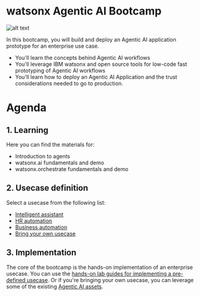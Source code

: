 # watsonx Agentic AI Bootcamp

![alt text](img/agentic-bootcamp.png)

In this bootcamp, you will build and deploy an Agentic AI application prototype for an enterprise use case.

- You'll learn the concepts behind Agentic AI workflows
- You'll leverage IBM watsonx and open source tools for low-code fast prototyping of Agentic AI workflows
- You'll learn how to deploy an Agentic AI Application and the trust considerations needed to go to production.

# Agenda

## 1. Learning
Here you can find the materials for:
- Introduction to agents
- watsonx.ai fundamentals and demo
- watsonx.orchestrate fundamentals and demo

## 2. Usecase definition
Select a usecase from the following list:
- [Intelligent assistant](https://github.ibm.com/skol/agentic-ai-client-bootcamp/tree/main/usecases/intelligent-assistant)
- [HR automation](https://github.ibm.com/skol/agentic-ai-client-bootcamp/tree/main/usecases/ask-hr)
- [Business automation](https://github.ibm.com/skol/agentic-ai-client-bootcamp/tree/main/usecases/business-automation)
- [Bring your own usecase](https://github.ibm.com/skol/agentic-ai-client-bootcamp/tree/main/usecases/byo-usecase)

## 3. Implementation

The core of the bootcamp is the hands-on implementation of an enterprise usecase. You can use the [hands-on lab guides for implementing a pre-defined usecase](https://github.ibm.com/skol/agentic-ai-client-bootcamp/tree/main/usecases). Or if you're bringing your own usecase, you can leverage some of the existing [Agentic AI assets](https://github.ibm.com/skol/agentic-ai-client-bootcamp/tree/main/usecases/byo-usecase).
